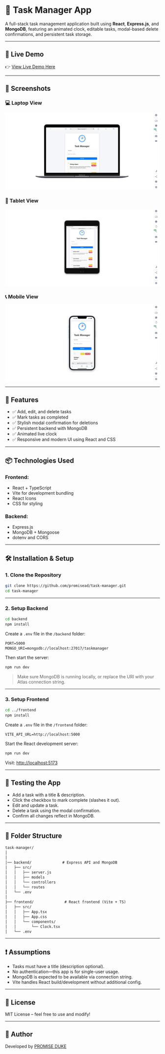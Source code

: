 
# 📝 Task Manager App

A full-stack task management application built using **React**, **Express.js**, and **MongoDB**, featuring an animated clock, editable tasks, modal-based delete confirmations, and persistent task storage.

---

## 🔗 Live Demo

👉 [View Live Demo Here](https://task-manager.vercel.app)

---

## 📸 Screenshots

### 💻 Laptop View

![Laptop View](./readme_files/task_image_laptop.jpg)

### 📱 Tablet View

![Tablet View](./readme_files/task_image_tab.jpg)

### 📞 Mobile View

![Mobile View](./readme_files/task_image_mobile.jpg)

---

## 🚀 Features

- ✅ Add, edit, and delete tasks
- ✅ Mark tasks as completed
- ✅ Stylish modal confirmation for deletions
- ✅ Persistent backend with MongoDB
- ✅ Animated live clock 
- ✅ Responsive and modern UI using React and CSS

---

## 📦 Technologies Used

### Frontend:
- React + TypeScript
- Vite for development bundling
- React Icons
- CSS for styling

### Backend:
- Express.js
- MongoDB + Mongoose
- dotenv and CORS

---

## 🛠️ Installation & Setup

### 1. Clone the Repository

```bash
git clone https://github.com/promisead/task-manager.git
cd task-manager
```

---

### 2. Setup Backend

```bash
cd backend
npm install
```

Create a `.env` file in the `/backend` folder:

```env
PORT=5000
MONGO_URI=mongodb://localhost:27017/taskmanager
```

Then start the server:

```bash
npm run dev
```

> Make sure MongoDB is running locally, or replace the URI with your Atlas connection string.

---

### 3. Setup Frontend

```bash
cd ../frontend
npm install
```

Create a `.env` file in the `/frontend` folder:

```env
VITE_API_URL=http://localhost:5000
```

Start the React development server:

```bash
npm run dev
```

Visit: [http://localhost:5173](http://localhost:5173)

---

## 🧪 Testing the App

- Add a task with a title & description.
- Click the checkbox to mark complete (slashes it out).
- Edit and update a task.
- Delete a task using the modal confirmation.
- Confirm all changes reflect in MongoDB.

---

## 📁 Folder Structure

```
task-manager/
│      
│   
│── backend/              # Express API and MongoDB
│   ├── src/
│   │   ├── server.js
│   │   ├── models
│   │   └── controllers
│   │   └── routes
│   └── .env
│
├── frontend/              # React frontend (Vite + TS)
│   ├── src/
│   │   ├── App.tsx
│   │   ├── App.css
│   │   └── components/
│   │       └── Clock.tsx
│   └── .env
```

---

## ❗ Assumptions

- Tasks must have a title (description optional).
- No authentication—this app is for single-user usage.
- MongoDB is expected to be available via connection string.
- Vite handles React build/development without additional config.

---

## 📄 License

MIT License – feel free to use and modify!

---

## 👤 Author

Developed by [PROMISE DUKE](https://github.com/promisead)
